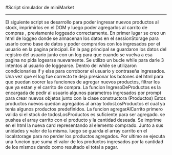 #Script simulador de miniMarket
***
El siguiente script se desarrollo para poder ingresar nuevos productos al stock, imprimirlos en el DOM y luego poder agregarlos al carrito de compras , previamente loggeado correctamente.
En primer lugar se creo un html de loggeo donde se almacenan los datos en el sessionStorage para usarlo como base de datos y poder comprarlos con los ingresados por el usuario en la pagina principal. 
En la pag principal se guardaron los datos del registro del usuario junto con un log para que cuando se vuelva a esa pagina no pida logearse nuevamente. 
Se utilizo un bucle while para darle 3 intentos al usuario de loggearse. Dentro del while se utilizaron condicionarles if y else para corroborar el usuario y contraseña ingresados. 
Una vez que el log fue correcto te deja presionar los botones del html para que puedan coorer las funciones de agregar nuevos productos, filtrar los que ya estan y el carrito de compra. 
La funcion IngresoDeProductos es la encargada de pedir al usuario algunos parametros ingresados por prompt para crear nuevos objetos junto con la clase constructora (Productos) Estos productos nuevos quedan agregados al array todosLosProductos el cual ya tenia algunos productos predefinidos.
La funcion agregarAlCarrito primero valida si el stock de todosLosProductos es suficiente para ser agregado. se pushea el array carrito con el producto y la cantidad deseada. Se imprime en el html la nueva card representando al elemento comprado. Junto a sus unidades y valor de la misma.
luego se guarda el array carrito en el localstorage para no perder los productos agregados. 
Por ultimo se ejecuta una funcion que suma el valor de los productos ingresados por la cantidad de los mismos dando como resultado el total a pagar. 
